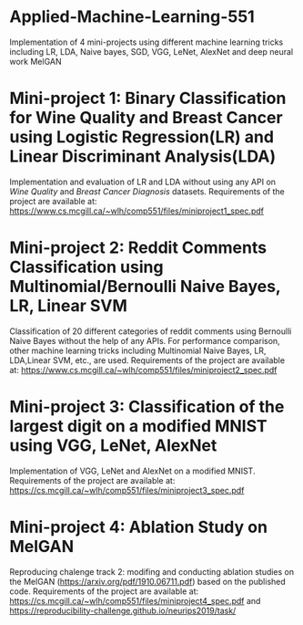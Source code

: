 # Applied-Machine-Learning-551
Implementation of 4 mini-projects using different machine learning tricks including LR, LDA, Naive bayes, SGD, VGG, LeNet, AlexNet and deep neural work MelGAN

# Mini-project 1: Binary Classification for Wine Quality and Breast Cancer using Logistic Regression(LR) and Linear Discriminant Analysis(LDA)
Implementation and evaluation of LR and LDA without using any API on _Wine Quality_ and _Breast Cancer Diagnosis_ datasets. 
Requirements of the project are available at: https://www.cs.mcgill.ca/~wlh/comp551/files/miniproject1_spec.pdf

# Mini-project 2: Reddit Comments Classification using Multinomial/Bernoulli Naive Bayes, LR, Linear SVM
Classification of 20 different categories of reddit comments using Bernoulli Naive Bayes without the help of any APIs. For performance comparison, other machine learning tricks including Multinomial Naive Bayes, LR, LDA,Linear SVM, etc., are used.
Requirements of the project are available at: https://www.cs.mcgill.ca/~wlh/comp551/files/miniproject2_spec.pdf

# Mini-project 3: Classification of the largest digit on a modified MNIST using VGG, LeNet, AlexNet
Implementation of VGG, LeNet and AlexNet on a modified MNIST.
Requirements of the project are available at: https://cs.mcgill.ca/~wlh/comp551/files/miniproject3_spec.pdf

# Mini-project 4: Ablation Study on MelGAN
Reproducing chalenge track 2: modifing and conducting ablation studies on the MelGAN (https://arxiv.org/pdf/1910.06711.pdf) based on the published code.
Requirements of the project are available at: https://cs.mcgill.ca/~wlh/comp551/files/miniproject4_spec.pdf and https://reproducibility-challenge.github.io/neurips2019/task/
